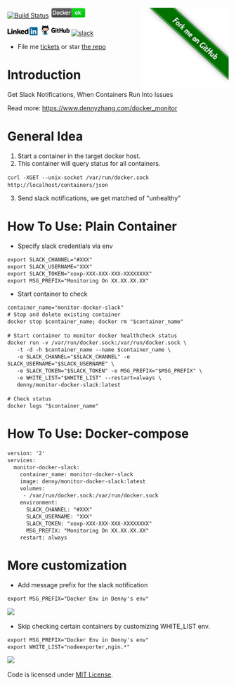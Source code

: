 <a href="https://github.com/DennyZhang?tab=followers"><img align="right" width="200" height="183" src="https://raw.githubusercontent.com/USDevOps/mywechat-slack-group/master/images/fork_github.png" /></a>

[![Build Status](https://travis-ci.org/DennyZhang/monitor-docker-slack.svg?branch=master)](https://travis-ci.org/DennyZhang/monitor-docker-slack) [![Docker](https://raw.githubusercontent.com/USDevOps/mywechat-slack-group/master/images/docker.png)](https://hub.docker.com/r/denny/monitor-docker-slack/)

[![LinkedIn](https://raw.githubusercontent.com/USDevOps/mywechat-slack-group/master/images/linkedin_icon.png)](https://www.linkedin.com/in/dennyzhang001) [![Github](https://raw.githubusercontent.com/USDevOps/mywechat-slack-group/master/images/github.png)](https://github.com/DennyZhang) <a href="https://www.dennyzhang.com/slack" target="_blank" rel="nofollow"><img src="http://slack.dennyzhang.com/badge.svg" alt="slack"/></a>

- File me [tickets](https://github.com/DennyZhang/monitor-docker-slack/issues) or star [the repo](https://github.com/DennyZhang/monitor-docker-slack)

# Introduction
Get Slack Notifications, When Containers Run Into Issues

Read more: https://www.dennyzhang.com/docker_monitor

# General Idea
1. Start a container in the target docker host.
2. This container will query status for all containers.

```curl -XGET --unix-socket /var/run/docker.sock http://localhost/containers/json```

3. Send slack notifications, we get matched of "unhealthy"

# How To Use: Plain Container
- Specify slack credentials via env

```
export SLACK_CHANNEL="#XXX"
export SLACK_USERNAME="XXX"
export SLACK_TOKEN="xoxp-XXX-XXX-XXX-XXXXXXXX"
export MSG_PREFIX="Monitoring On XX.XX.XX.XX"
```

- Start container to check
```
container_name="monitor-docker-slack"
# Stop and delete existing container
docker stop $container_name; docker rm "$container_name"

# Start container to monitor docker healthcheck status
docker run -v /var/run/docker.sock:/var/run/docker.sock \
   -t -d -h $container_name --name $container_name \
   -e SLACK_CHANNEL="$SLACK_CHANNEL" -e SLACK_USERNAME="$SLACK_USERNAME" \
   -e SLACK_TOKEN="$SLACK_TOKEN" -e MSG_PREFIX="$MSG_PREFIX" \
   -e WHITE_LIST="$WHITE_LIST" --restart=always \
   denny/monitor-docker-slack:latest

# Check status
docker logs "$container_name"
```

# How To Use: Docker-compose
```
version: '2'
services:
  monitor-docker-slack:
    container_name: monitor-docker-slack
    image: denny/monitor-docker-slack:latest
    volumes:
     - /var/run/docker.sock:/var/run/docker.sock
    environment:
      SLACK_CHANNEL: "#XXX"
      SLACK_USERNAME: "XXX"
      SLACK_TOKEN: "xoxp-XXX-XXX-XXX-XXXXXXXX"
      MSG_PREFIX: "Monitoring On XX.XX.XX.XX"
    restart: always
```

# More customization
- Add message prefix for the slack notification
```
export MSG_PREFIX="Docker Env in Denny's env"
```
<a href="https://www.dennyzhang.com"><img src="https://raw.githubusercontent.com/DennyZhang/monitor-docker-slack/master/images/slack_prefix.png"/> </a>

- Skip checking certain containers by customizing WHITE_LIST env.
```
export MSG_PREFIX="Docker Env in Denny's env"
export WHITE_LIST="nodeexporter,ngin.*"
```
<a href="https://www.dennyzhang.com"><img src="https://raw.githubusercontent.com/DennyZhang/monitor-docker-slack/master/images/slack_whitelist.png"/> </a>

Code is licensed under [MIT License](https://www.dennyzhang.com/wp-content/mit_license.txt).
